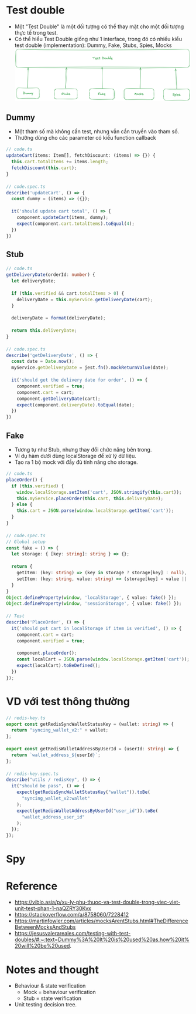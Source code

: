# Test double

- Một "Test Double" là một đối tượng có thể thay mặt cho một đối tượng thực tế trong test.
- Có thể hiểu Test Double giống như 1 interface, trong đó có nhiều kiểu test double (implementation): Dummy, Fake, Stubs, Spies, Mocks
  ![test double](images/04-06-unit-test-test-doubles.png)

## Dummy

- Một tham số mà không cần test, nhưng vẫn cần truyền vào tham số.
- Thường dùng cho các parameter có kiểu function callback

```typescript
// code.ts
updateCart(items: Item[], fetchDiscount: (items) => {}) {
  this.cart.totalItems += items.length;
  fetchDiscount(this.cart);
}

// code.spec.ts
describe('updateCart', () => {
  const dummy = (items) => ({});

  it('should update cart total', () => {
    component.updateCart(items, dummy);
    expect(component.cart.totalItems).toEqual(4);
  })
})
```

## Stub

```typescript
// code.ts
getDeliveryDate(orderId: number) {
  let deliveryDate;

  if (this.verified && cart.totalItems > 0) {
    deliveryDate = this.myService.getDeliveryDate(cart);
  }

  deliveryDate = format(deliveryDate);

  return this.deliveryDate;
}

// code.spec.ts
describe('getDeliveryDate', () => {
  const date = Date.now();
  myService.getDeliveryDate = jest.fn().mockReturnValue(date);

  it('should get the delivery date for order', () => {
    component.verified = true;
    component.cart = cart;
    component.getDeliveryDate(cart);
    expect(component.deliveryDate).toEqual(date);
  })
})
```

## Fake

- Tương tự như Stub, nhưng thay đổi chức năng bên trong.
- Ví dụ hàm dưới dùng localStorage để xử lý dữ liệu.
- Tạo ra 1 bộ mock với đầy đủ tính năng cho storage.

```typescript
// code.ts
placeOrder() {
  if (this.verified) {
    window.localStorage.setItem('cart', JSON.stringify(this.cart));
    this.myService.placeOrder(this.cart, this.deliveryDate);
  } else {
    this.cart = JSON.parse(window.localStorage.getItem('cart'));
  }
}

// code.spec.ts
// Global setup
const fake = () => {
  let storage: { [key: string]: string } => {};

  return {
    getItem: (key: string) => (key in storage ? storage[key] : null),
    setItem: (key: string, value: string) => (storage[key] = value || ''),
  }
}
Object.defineProperty(window, 'localStorage', { value: fake() });
Object.defineProperty(window, 'sessionStorage', { value: fake() });

// Test
describe('PlaceOrder', () => {
  it('should put cart in localStorage if item is verified', () => {
    component.cart = cart;
    component.verified = true;

    component.placeOrder();
    const localCart = JSON.parse(window.localStorage.getItem('cart'));
    expect(localCart).toBeDefined();
  })
});
```

# VD với test thông thường

```typescript
// redis-key.ts
export const getRedisSyncWalletStatusKey = (wallet: string) => {
  return "syncing_wallet_v2:" + wallet;
};

export const getRedisWalletAddressByUserId = (userId: string) => {
  return `wallet_address_${userId}`;
};

// redis-key.spec.ts
describe("utils / redisKey", () => {
  it("should be pass", () => {
    expect(getRedisSyncWalletStatusKey("wallet")).toBe(
      "syncing_wallet_v2:wallet"
    );
    expect(getRedisWalletAddressByUserId("user_id")).toBe(
      "wallet_address_user_id"
    );
  });
});
```

# Spy

# Reference

- https://viblo.asia/p/xu-ly-phu-thuoc-va-test-double-trong-viec-viet-unit-test-phan-1-naQZRY30Kvx
- https://stackoverflow.com/a/8758060/7228412
- https://martinfowler.com/articles/mocksArentStubs.html#TheDifferenceBetweenMocksAndStubs
- https://jesusvalerareales.com/testing-with-test-doubles/#:~:text=Dummy%3A%20It%20is%20used%20as,how%20it%20will%20be%20used.

# Notes and thought

- Behaviour & state verification
  - Mock = behaviour verification
  - Stub = state verification
- Unit testing decision tree.
